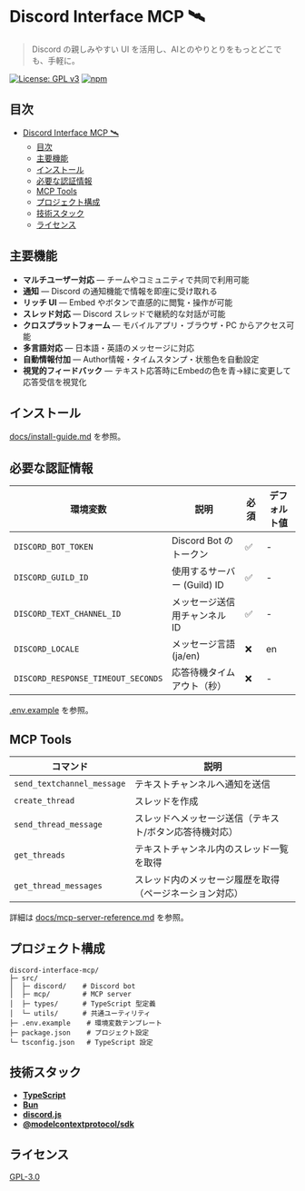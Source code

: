 # Discord Interface MCP 🛰️

> Discord の親しみやすい UI を活用し、AIとのやりとりをもっとどこでも、手軽に。

[![License: GPL v3](https://img.shields.io/badge/License-GPLv3-blue.svg)](LICENSE)
[![npm](https://img.shields.io/npm/v/discord-interface-mcp)](https://www.npmjs.com/package/discord-interface-mcp)

## 目次

- [Discord Interface MCP 🛰️](#discord-interface-mcp-️)
  - [目次](#目次)
  - [主要機能](#主要機能)
  - [インストール](#インストール)
  - [必要な認証情報](#必要な認証情報)
  - [MCP Tools](#mcp-tools)
  - [プロジェクト構成](#プロジェクト構成)
  - [技術スタック](#技術スタック)
  - [ライセンス](#ライセンス)

## 主要機能

* **マルチユーザー対応** — チームやコミュニティで共同で利用可能
* **通知** — Discord の通知機能で情報を即座に受け取れる
* **リッチ UI** — Embed やボタンで直感的に閲覧・操作が可能
* **スレッド対応** — Discord スレッドで継続的な対話が可能
* **クロスプラットフォーム** — モバイルアプリ・ブラウザ・PC からアクセス可能
* **多言語対応** — 日本語・英語のメッセージに対応
* **自動情報付加** — Author情報・タイムスタンプ・状態色を自動設定
* **視覚的フィードバック** — テキスト応答時にEmbedの色を青→緑に変更して応答受信を視覚化

## インストール

[docs/install-guide.md](./docs/install-guide.md) を参照。

## 必要な認証情報

| 環境変数                  | 説明                          | 必須 | デフォルト値 |
| ------------------------- | ----------------------------- | ---- | ------------ |
| `DISCORD_BOT_TOKEN`       | Discord Bot のトークン        | ✅   | -            |
| `DISCORD_GUILD_ID`        | 使用するサーバー (Guild) ID   | ✅   | -            |
| `DISCORD_TEXT_CHANNEL_ID` | メッセージ送信用チャンネル ID | ✅   | -            |
| `DISCORD_LOCALE`          | メッセージ言語 (ja/en)        | ❌   | en           |
| `DISCORD_RESPONSE_TIMEOUT_SECONDS` | 応答待機タイムアウト（秒） | ❌   | -            |

[.env.example](./.env.example) を参照。

## MCP Tools

| コマンド                 | 説明                                                   |
| ------------------------ | ------------------------------------------------------ |
| `send_textchannel_message` | テキストチャンネルへ通知を送信                          |
| `create_thread`            | スレッドを作成                                         |
| `send_thread_message`      | スレッドへメッセージ送信（テキスト/ボタン応答待機対応） |
| `get_threads`              | テキストチャンネル内のスレッド一覧を取得               |
| `get_thread_messages`      | スレッド内のメッセージ履歴を取得（ページネーション対応） |

詳細は [docs/mcp-server-reference.md](./docs/mcp-server-reference.md) を参照。

## プロジェクト構成

```text
discord-interface-mcp/
├─ src/
│  ├─ discord/    # Discord bot
│  ├─ mcp/        # MCP server
│  ├─ types/      # TypeScript 型定義
│  └─ utils/      # 共通ユーティリティ
├─ .env.example    # 環境変数テンプレート
├─ package.json    # プロジェクト設定
└─ tsconfig.json   # TypeScript 設定
```

## 技術スタック

* **[TypeScript](https://github.com/microsoft/TypeScript)**
* **[Bun](https://bun.sh/)**
* **[discord.js](https://discord.js.org/)**
* **[@modelcontextprotocol/sdk](https://www.npmjs.com/package/@modelcontextprotocol/sdk)**

## ライセンス

[GPL-3.0](https://www.gnu.org/licenses/gpl-3.0.ja.html#license-text)
